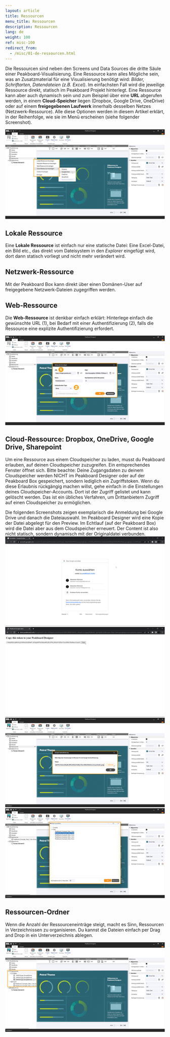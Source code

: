 ```yaml
---
layout: article
title: Ressourcen
menu_title: Ressourcen
description: Ressourcen
lang: de
weight: 100
ref: misc-100
redirect_from:
  - /misc/01-de-ressourcen.html
---
```


Die Ressourcen sind neben den Screens und Data Sources die dritte Säule einer Peakboard-Visualisierung.
Eine Ressource kann alles Mögliche sein, was an Zusatzmaterial für eine Visualisierung benötigt wird: *Bilder, Schriftarten, Datendateien (z.B. Excel)*. 
Im einfachsten Fall wird die jeweilige Ressource direkt, statisch im Peakboard Projekt hinterlegt. 
Eine Ressource kann aber auch dynamisch sein und zum Beispiel über eine **URL** abgerufen werden, in einem **Cloud-Speicher** liegen (Dropbox, Google Drive, OneDrive) oder auf einem **freigegebenen Laufwerk** innerhalb desselben Netzes (Netzwerk-Ressource). 
Alle diese Optionen werden in diesem Artikel erklärt, in der Reihenfolge, wie sie im Menü erscheinen (siehe folgender Screenshot).

![Ressourcen-Übersicht](/assets/images/misc/Ressources/resources_de.png)

## Lokale Ressource
Eine **Lokale Ressource** ist einfach nur eine statische Datei: Eine Excel-Datei, ein Bild etc., das direkt vom Dateisystem in den *Explorer* eingefügt wird, dort dann statisch vorliegt und nicht mehr verändert wird.

## Netzwerk-Ressource
Mit der Peakboard Box kann direkt über einen Domänen-User auf freigegebene Netzwerk-Dateien zugegriffen werden.

## Web-Ressource
Die **Web-Ressource** ist denkbar einfach erklärt: Hinterlege einfach die gewünschte URL (1), bei Bedarf mit einer Authentifizierung (2), falls die Ressource eine explizite Authentifizierung erfordert.

![Web-Ressource](/assets/images/misc/Ressources/web-resource_de.png)

## Cloud-Ressource: Dropbox, OneDrive, Google Drive, Sharepoint
Um eine Ressource aus einem Cloudspeicher zu laden, musst du Peakboard erlauben, auf deinen Cloudspeicher zuzugreifen. Ein entsprechendes Fenster öffnet sich. Bitte beachte: Deine Zugangsdaten zu deinem Cloudspeicher werden NICHT im Peakboard Designer oder auf der Peakboard Box gespeichert, sondern lediglich ein Zugriffstoken. Wenn du diese Erlaubnis rückgängig machen willst, gehe einfach in die Einstellungen deines Cloudspeicher-Accounts. Dort ist der Zugriff gelistet und kann gelöscht werden. Das ist ein übliches Verfahren, um Drittanbietern Zugriff auf einen Cloudspeicher zu ermöglichen.

Die folgenden Screenshots zeigen exemplarisch die Anmeldung bei Google Drive und danach die Dateiauswahl. Im Peakboard Designer wird eine Kopie der Datei abgelegt für den Preview. Im Echtlauf (auf der Peakboard Box) wird die Datei aber aus dem Cloudspeicher erneuert. Der Content ist also nicht statisch, sondern dynamisch mit der Originaldatei verbunden.
![Google Drive Login](/assets/images/misc/Ressources/drive-login_01.png)
![Google Drive Login](/assets/images/misc/Ressources/drive-login_02.png)
![Google Drive Login](/assets/images/misc/Ressources/drive-login_03_de.png)
![Dateiübersicht](/assets/images/misc/Ressources/file-overview_de.png)

## Ressourcen-Ordner
Wenn die Anzahl der Ressourceneinträge steigt, macht es Sinn, Ressourcen in Verzeichnissen zu organisieren. Du kannst die Dateien einfach per Drag and Drop in ein Unterverzeichnis ablegen.

![Ressourcen-Ordner](/assets/images/misc/Ressources/resource-folder_de.png)
